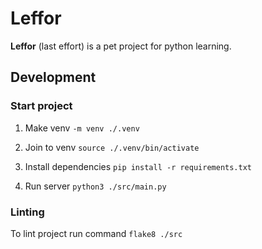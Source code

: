 # Leffor

**Leffor** (last effort) is a pet project for python learning.

## Development

### Start project

1. Make venv
  ```-m venv ./.venv```

1. Join to venv
  ```source ./.venv/bin/activate```

1. Install dependencies
  ```pip install -r requirements.txt```

1. Run server
  ```python3 ./src/main.py```

### Linting

To lint project run command
```flake8 ./src```
